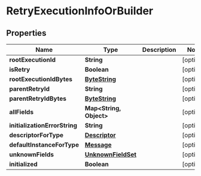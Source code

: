 # RetryExecutionInfoOrBuilder

## Properties
Name | Type | Description | Notes
------------ | ------------- | ------------- | -------------
**rootExecutionId** | **String** |  |  [optional]
**isRetry** | **Boolean** |  |  [optional]
**rootExecutionIdBytes** | [**ByteString**](ByteString.md) |  |  [optional]
**parentRetryId** | **String** |  |  [optional]
**parentRetryIdBytes** | [**ByteString**](ByteString.md) |  |  [optional]
**allFields** | **Map&lt;String, Object&gt;** |  |  [optional]
**initializationErrorString** | **String** |  |  [optional]
**descriptorForType** | [**Descriptor**](Descriptor.md) |  |  [optional]
**defaultInstanceForType** | [**Message**](Message.md) |  |  [optional]
**unknownFields** | [**UnknownFieldSet**](UnknownFieldSet.md) |  |  [optional]
**initialized** | **Boolean** |  |  [optional]

